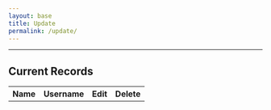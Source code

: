 ```yaml
---
layout: base
title: Update
permalink: /update/
--- 
```

<style>
	.modal-backdrop {
		display: none;
		position: fixed;
		top: 0;
		left: 0;
		width: 100%;
		height: 100%;
		background-color: rgba(0, 0, 0, 0.7);
		z-index: 1;
	}

	.modal-content {
		position: absolute;
		top: 50%;
		left: 50%;
		transform: translate(-50%, -50%);
		background: #272726;
		padding: 40px;
		z-index: 2;
        color: #ffffff
	}

	.close-modal {
		position: absolute;
		top: 10px;
		right: 10px;
		cursor: pointer;
		background: none;
		border: none;
		font-size: 24px;
		color: white;
	}

	.wrapper,
	section {
		max-width: 900px;
	}
</style>

<hr style="margin-top: 10px" />

<h2>Current Records</h2>
<table id="userTable">
	<tr>
		<th>Name</th>
		<th>Username</th>
		<th>Edit</th>
		<th>Delete</th>
	</tr>
</table>

<div id="editModalBackdrop" class="modal-backdrop">
	<div id="editModal" onsubmit="submitEdit(event)" class="modal-content">
		<button id="closeModal" class="close-modal">X</button>
		<form id="editForm">
			<input type="hidden" id="editId" name="editId" />

			<label for="editGithubUsername">GitHub Username:</label>
			<input type="text" id="editGithubUsername" name="editGithubUsername" /><br /><br />

			<label for="editFullName">Full Name:</label>
			<input type="text" id="editFullName" name="editFullName" /><br /><br />

			<input type="submit" value="Update" />
		</form>
	</div>
</div>

<script>
	const apiUrl = "http://127.0.0.1:8240/api/users/";
	// const apiUrl = "http://127.0.0.1:8240/api/users/";
    // const apiUrl = "https://devops.nighthawkcodingsociety.com/api/users/";
	let users = [];

	function fetchUsers() {
		fetch(apiUrl)
			.then((response) => response.json())
			.then((response) => {
				users = response;

				const table = document.getElementById("userTable");
				users.forEach((user, idx) => {
					const row = table.insertRow();

					row.setAttribute("data-id", user.id);
					["name", "uid"].forEach(
						(field) => {
							const cell = row.insertCell();
							if (user[field] === "none") {
								users[idx][field] = "";
							}
							cell.innerText = users[idx][field];
						}
					);

					const editCell = row.insertCell();
					const editButton = document.createElement("button");
					editButton.innerHTML = "Edit";
					editButton.addEventListener("click", editUser);
					editCell.appendChild(editButton);

					const deleteCell = row.insertCell();
					const deleteButton = document.createElement("button");
					deleteButton.innerText = "Delete";
					deleteButton.addEventListener("click", () => deleteUser(user.id, row));
					deleteCell.appendChild(deleteButton);
				});
			});
	}

	function submitForm(event) {
		event.preventDefault();
		const formData = new FormData(event.target);
		const name = formData.get("fullName");
		const uid = formData.get("githubUsername");
		const password = formData.get("password");

		const payload = {
			name,
			uid,
			password,
		};

		fetch(apiUrl, {
			method: "POST",
			headers: {
				"Content-Type": "application/json",
			},
			body: JSON.stringify(payload),
		})
			.then((response) => {
				if (response.ok) {
					return response.json();
				} else {
					alert("server error");
					throw new Error("server");
				}
			})
			.then((data) => {
				const table = document.getElementById("userTable");
				const row = table.insertRow();
				row.setAttribute("data-id", data.id);
				[
					data.name,
					data.uid,
				].forEach((value) => {
					const cell = row.insertCell();
					cell.innerText = value;
				});

				const editCell = row.insertCell();
				const editButton = document.createElement("button");
				editButton.innerHTML = "Edit";
				editButton.addEventListener("click", editUser);
				editCell.appendChild(editButton);

				const deleteCell = row.insertCell();
				const deleteButton = document.createElement("button");
				deleteButton.innerText = "Delete";
				deleteButton.addEventListener("click", () => deleteUser(user.id, row));
				deleteCell.appendChild(deleteButton);

				users.push(data);
				alert("Created sucessfully!");
			})
			.catch((error) => console.error("Error:", error));
	}

	function editUser(event) {
		const id = event.currentTarget.parentElement.parentElement.getAttribute("data-id");
		document.getElementById("editId").value = id;

		const form = document.getElementById("editForm");
		const user = users.find((u) => u.id == id);

		form.querySelector("#editGithubUsername").value = user.uid;
		form.querySelector("#editFullName").value = user.name;

		document.getElementById("editModalBackdrop").style.display = "block";
	}

	// Fetch users and ensure close modal interaction
	document.addEventListener("DOMContentLoaded", function () {
		fetchUsers();
		document.getElementById("closeModal").addEventListener("click", function () {
			document.getElementById("editModalBackdrop").style.display = "none";
		});
	});

	function submitEdit(event) {
		event.preventDefault();
		const formData = new FormData(event.target);
		const id = formData.get("editId");
		const name = formData.get("editFullName");
		const uid = formData.get("editGithubUsername");

		const payload = {
			id,
			name,
			uid,
		};

		fetch(`${apiUrl}${id}`, {
			method: "PUT",
			headers: {
				"Content-Type": "application/json",
			},
			body: JSON.stringify(payload),
		}).then((response) => {
			if (response.ok) {
				// Update the corresponding row in the table
				const row = document.querySelector(`tr[data-id='${id}']`);
				row.cells[0].innerText = name;
				row.cells[1].innerText = uid;

				// Show an alert indicating success
				alert("User information updated successfully.");
			}
		});

		document.getElementById("editModalBackdrop").style.display = "none";
	}

	function deleteUser(id, row) {
		const confirmation = prompt('Type "DELETE" to confirm.');
		if (confirmation === "DELETE") {
			fetch(`${apiUrl}${id}`, {
				method: "DELETE",
			})
				.then(() => {
					row.remove();
					alert("User deleted successfully");
				})
				.catch((error) => {
					console.error("Error:", error);
				});
		}
	}
</script>